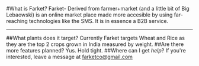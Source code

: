 #What is Farket?
Farket- Derived from farmer+market (and a little bit of Big Lebaowski) is an online market place made more accesible by using far-reaching technologies like the SMS. It is in essence a B2B service.
_______
##What plants does it target?
Currently Farket targets Wheat and Rice as they are the top 2 crops grown in India measured by weight.
##Are there more features planned?
Yus. Hold tight.
##Where can I get *help*?
If you're interested, leave a message at farketco@gmail.com

